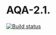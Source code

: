 # AQA-2.1.
[![Build status](https://ci.appveyor.com/api/projects/status/5vmn8v1ggfmam4jj/branch/master?svg=true)](https://ci.appveyor.com/project/DenDro163/aqa-2-1-nxytw/branch/master)
